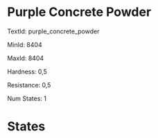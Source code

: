 # Purple Concrete Powder

TextId: purple_concrete_powder

MinId: 8404

MaxId: 8404

Hardness: 0,5

Resistance: 0,5


Num States: 1

# States
```

```